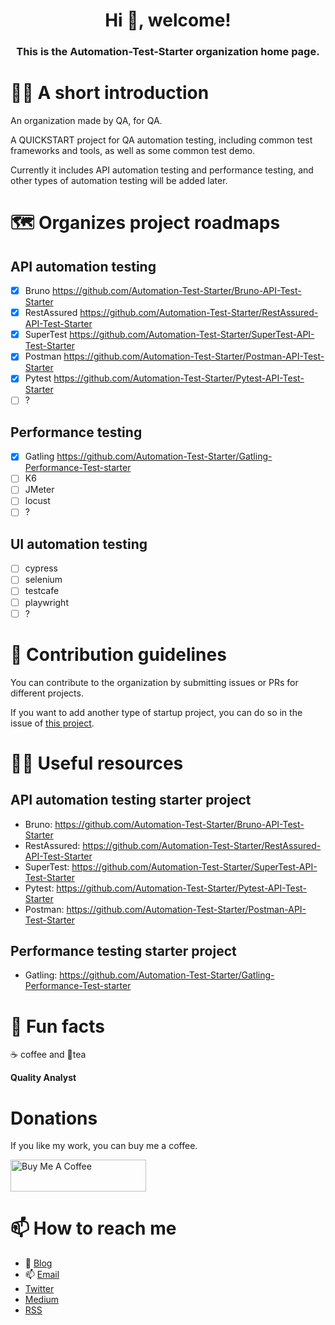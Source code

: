 <!-- markdownlint-disable MD033 -->
<h1 align="center">Hi 👋, welcome!</h1>
<h3 align="center">This is the Automation-Test-Starter organization home page.</h3>
<!-- markdownlint-disable MD033 -->

# 🙋‍♀️ A short introduction

An organization made by QA, for QA.

A QUICKSTART project for QA automation testing, including common test frameworks and tools, as well as some common test demo.

Currently it includes API automation testing and performance testing, and other types of automation testing will be added later.

# 🗺️ Organizes project roadmaps

## API automation testing

- [x] Bruno <https://github.com/Automation-Test-Starter/Bruno-API-Test-Starter>
- [x] RestAssured <https://github.com/Automation-Test-Starter/RestAssured-API-Test-Starter>
- [x] SuperTest <https://github.com/Automation-Test-Starter/SuperTest-API-Test-Starter>
- [x] Postman <https://github.com/Automation-Test-Starter/Postman-API-Test-Starter>
- [x] Pytest <https://github.com/Automation-Test-Starter/Pytest-API-Test-Starter>
- [ ] ?

## Performance testing

- [x] Gatling <https://github.com/Automation-Test-Starter/Gatling-Performance-Test-starter>
- [ ] K6
- [ ] JMeter
- [ ] locust
- [ ] ?

## UI automation testing

- [ ] cypress
- [ ] selenium
- [ ] testcafe
- [ ] playwright
- [ ] ?

# 🌈 Contribution guidelines

You can contribute to the organization by submitting issues or PRs for different projects.

If you want to add another type of startup project, you can do so in the issue of [this project](https://github.com/Automation-Test-Starter/.github).

# 👩‍💻 Useful resources

## API automation testing starter project

- Bruno: <https://github.com/Automation-Test-Starter/Bruno-API-Test-Starter>
- RestAssured: <https://github.com/Automation-Test-Starter/RestAssured-API-Test-Starter>
- SuperTest: <https://github.com/Automation-Test-Starter/SuperTest-API-Test-Starter>
- Pytest: <https://github.com/Automation-Test-Starter/Pytest-API-Test-Starter>
- Postman: <https://github.com/Automation-Test-Starter/Postman-API-Test-Starter>

## Performance testing starter project

- Gatling: <https://github.com/Automation-Test-Starter/Gatling-Performance-Test-starter>

# 🍿 Fun facts

☕️ coffee and 🍵tea

<!-- markdownlint-disable MD036 -->
**Quality Analyst**
<!-- markdownlint-disable MD036 -->

# Donations

If you like my work, you can buy me a coffee.

<!-- markdownlint-disable MD033 -->
<a href="https://www.buymeacoffee.com/naodeng" target="_blank" rel="noopener noreferrer"><img src="https://cdn.buymeacoffee.com/buttons/lato-orange.png" alt="Buy Me A Coffee" style="height: 51px !important;width: 217px !important;"></a>
<!-- markdownlint-enable MD033 -->

# 📫 How to reach me

- 📝 [Blog](https://naodeng.tech)
- 📫 [Email](mailto:<dengnao@gmail.com>)
- [Twitter](https://twitter.com/naodeng0_0)
- [Medium](https://naodeng.medium.com)
- [RSS](https://naodeng.tech/index.xml)
